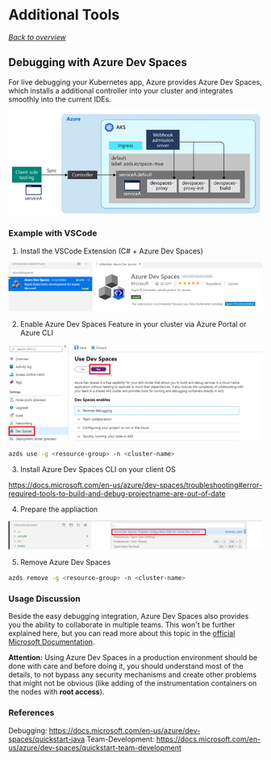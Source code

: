 # Additional Tools

[_Back to overview_](README.md)

## Debugging with Azure Dev Spaces

For live debugging your Kubernetes app, Azure provides Azure Dev Spaces, which installs a additional controller into your cluster and integrates smoothly into the current IDEs.

![Azure Dev Spaces](images/azure-dev-spaces.png)

### Example with VSCode

1. Install the VSCode Extension (C# + Azure Dev Spaces)

![Azure Dev Spaces VSCode Extension](images/azure-dev-spaces-extension.png)

2. Enable Azure Dev Spaces Feature in your cluster via Azure Portal or Azure CLI

![Azure Dev Spaces VSCode Extension](images/portal-ads-enabled.png)

```bash
azds use -g <resource-group> -n <cluster-name>
```

3. Install Azure Dev Spaces CLI on your client OS

https://docs.microsoft.com/en-us/azure/dev-spaces/troubleshooting#error-required-tools-to-build-and-debug-projectname-are-out-of-date

4. Prepare the appliaction

![Azure Dev Spaces VSCode Extension](images/azure-dev-spaces-prepare.png)

5. Remove Azure Dev Spaces

```bash
azds remove -g <resource-group> -n <cluster-name>
```

### Usage Discussion

Beside the easy debugging integration, Azure Dev Spaces also provides you the ability to collaborate in multiple teams. This won't be further explained here, but you can read more about this topic in the [official Microsoft Documentation](https://docs.microsoft.com/en-us/azure/dev-spaces/quickstart-team-development).

**Attention:**
Using Azure Dev Spaces in a production environment should be done with care and before doing it, you should understand most of the details, to not bypass any security mechanisms and create other problems that might not be obvious (like adding of the instrumentation containers on the nodes with **root access**).

### References

Debugging: https://docs.microsoft.com/en-us/azure/dev-spaces/quickstart-java
Team-Development: https://docs.microsoft.com/en-us/azure/dev-spaces/quickstart-team-development
